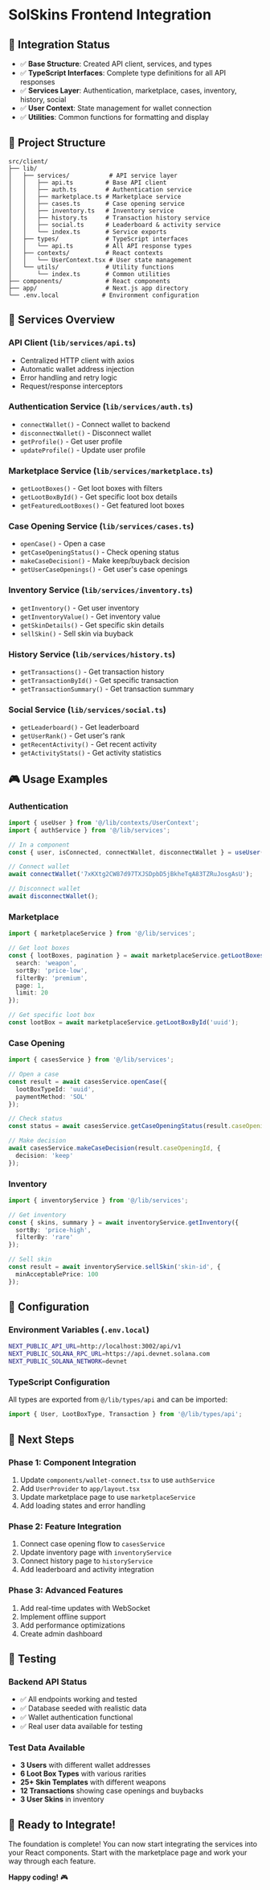 # SolSkins Frontend Integration

## 🎯 **Integration Status**
- ✅ **Base Structure**: Created API client, services, and types
- ✅ **TypeScript Interfaces**: Complete type definitions for all API responses
- ✅ **Services Layer**: Authentication, marketplace, cases, inventory, history, social
- ✅ **User Context**: State management for wallet connection
- ✅ **Utilities**: Common functions for formatting and display

## 📁 **Project Structure**

```
src/client/
├── lib/
│   ├── services/           # API service layer
│   │   ├── api.ts         # Base API client
│   │   ├── auth.ts        # Authentication service
│   │   ├── marketplace.ts # Marketplace service
│   │   ├── cases.ts       # Case opening service
│   │   ├── inventory.ts   # Inventory service
│   │   ├── history.ts     # Transaction history service
│   │   ├── social.ts      # Leaderboard & activity service
│   │   └── index.ts       # Service exports
│   ├── types/             # TypeScript interfaces
│   │   └── api.ts         # All API response types
│   ├── contexts/          # React contexts
│   │   └── UserContext.tsx # User state management
│   └── utils/             # Utility functions
│       └── index.ts       # Common utilities
├── components/            # React components
├── app/                   # Next.js app directory
└── .env.local            # Environment configuration
```

## 🚀 **Services Overview**

### **API Client** (`lib/services/api.ts`)
- Centralized HTTP client with axios
- Automatic wallet address injection
- Error handling and retry logic
- Request/response interceptors

### **Authentication Service** (`lib/services/auth.ts`)
- `connectWallet()` - Connect wallet to backend
- `disconnectWallet()` - Disconnect wallet
- `getProfile()` - Get user profile
- `updateProfile()` - Update user profile

### **Marketplace Service** (`lib/services/marketplace.ts`)
- `getLootBoxes()` - Get loot boxes with filters
- `getLootBoxById()` - Get specific loot box details
- `getFeaturedLootBoxes()` - Get featured loot boxes

### **Case Opening Service** (`lib/services/cases.ts`)
- `openCase()` - Open a case
- `getCaseOpeningStatus()` - Check opening status
- `makeCaseDecision()` - Make keep/buyback decision
- `getUserCaseOpenings()` - Get user's case openings

### **Inventory Service** (`lib/services/inventory.ts`)
- `getInventory()` - Get user inventory
- `getInventoryValue()` - Get inventory value
- `getSkinDetails()` - Get specific skin details
- `sellSkin()` - Sell skin via buyback

### **History Service** (`lib/services/history.ts`)
- `getTransactions()` - Get transaction history
- `getTransactionById()` - Get specific transaction
- `getTransactionSummary()` - Get transaction summary

### **Social Service** (`lib/services/social.ts`)
- `getLeaderboard()` - Get leaderboard
- `getUserRank()` - Get user's rank
- `getRecentActivity()` - Get recent activity
- `getActivityStats()` - Get activity statistics

## 🎮 **Usage Examples**

### **Authentication**
```typescript
import { useUser } from '@/lib/contexts/UserContext';
import { authService } from '@/lib/services';

// In a component
const { user, isConnected, connectWallet, disconnectWallet } = useUser();

// Connect wallet
await connectWallet('7xKXtg2CW87d97TXJSDpbD5jBkheTqA83TZRuJosgAsU');

// Disconnect wallet
await disconnectWallet();
```

### **Marketplace**
```typescript
import { marketplaceService } from '@/lib/services';

// Get loot boxes
const { lootBoxes, pagination } = await marketplaceService.getLootBoxes({
  search: 'weapon',
  sortBy: 'price-low',
  filterBy: 'premium',
  page: 1,
  limit: 20
});

// Get specific loot box
const lootBox = await marketplaceService.getLootBoxById('uuid');
```

### **Case Opening**
```typescript
import { casesService } from '@/lib/services';

// Open a case
const result = await casesService.openCase({
  lootBoxTypeId: 'uuid',
  paymentMethod: 'SOL'
});

// Check status
const status = await casesService.getCaseOpeningStatus(result.caseOpeningId);

// Make decision
await casesService.makeCaseDecision(result.caseOpeningId, {
  decision: 'keep'
});
```

### **Inventory**
```typescript
import { inventoryService } from '@/lib/services';

// Get inventory
const { skins, summary } = await inventoryService.getInventory({
  sortBy: 'price-high',
  filterBy: 'rare'
});

// Sell skin
const result = await inventoryService.sellSkin('skin-id', {
  minAcceptablePrice: 100
});
```

## 🔧 **Configuration**

### **Environment Variables** (`.env.local`)
```bash
NEXT_PUBLIC_API_URL=http://localhost:3002/api/v1
NEXT_PUBLIC_SOLANA_RPC_URL=https://api.devnet.solana.com
NEXT_PUBLIC_SOLANA_NETWORK=devnet
```

### **TypeScript Configuration**
All types are exported from `@/lib/types/api` and can be imported:
```typescript
import { User, LootBoxType, Transaction } from '@/lib/types/api';
```

## 🎯 **Next Steps**

### **Phase 1: Component Integration**
1. Update `components/wallet-connect.tsx` to use `authService`
2. Add `UserProvider` to `app/layout.tsx`
3. Update marketplace page to use `marketplaceService`
4. Add loading states and error handling

### **Phase 2: Feature Integration**
1. Connect case opening flow to `casesService`
2. Update inventory page with `inventoryService`
3. Connect history page to `historyService`
4. Add leaderboard and activity integration

### **Phase 3: Advanced Features**
1. Add real-time updates with WebSocket
2. Implement offline support
3. Add performance optimizations
4. Create admin dashboard

## 🧪 **Testing**

### **Backend API Status**
- ✅ All endpoints working and tested
- ✅ Database seeded with realistic data
- ✅ Wallet authentication functional
- ✅ Real user data available for testing

### **Test Data Available**
- **3 Users** with different wallet addresses
- **6 Loot Box Types** with various rarities
- **25+ Skin Templates** with different weapons
- **12 Transactions** showing case openings and buybacks
- **3 User Skins** in inventory

## 🚀 **Ready to Integrate!**

The foundation is complete! You can now start integrating the services into your React components. Start with the marketplace page and work your way through each feature.

**Happy coding!** 🎮
